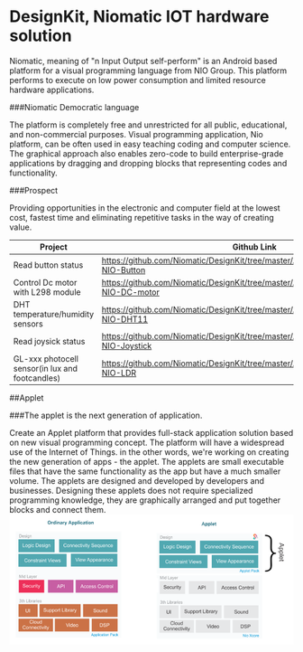 # DesignKit, Niomatic IOT hardware solution
Niomatic, meaning of "n Input Output self-perform" is an Android based platform for a visual programming language from NIO Group. This platform performs to execute on low power consumption and limited resource hardware applications.

###Niomatic Democratic language

The platform is completely free and unrestricted for all public, educational, and non-commercial purposes. Visual programming application, Nio platform, can be often used in easy teaching coding and computer science. The graphical approach also enables zero-code to build enterprise-grade applications by dragging and dropping blocks that representing codes and functionality.

###Prospect

Providing opportunities in the electronic and computer field at the lowest cost, fastest time and eliminating repetitive tasks in the way of creating value.

| Project | Github Link |
| ------ | ------ |
| Read button status | https://github.com/Niomatic/DesignKit/tree/master/Arduino%20Codes/ESP8266-NIO-Button |
| Control Dc motor with L298 module | https://github.com/Niomatic/DesignKit/tree/master/Arduino%20Codes/ESP8266-NIO-DC-motor |
| DHT temperature/humidity sensors | https://github.com/Niomatic/DesignKit/tree/master/Arduino%20Codes/ESP8266-NIO-DHT11 |
| Read joysick status | https://github.com/Niomatic/DesignKit/tree/master/Arduino%20Codes/ESP8266-NIO-Joystick |
| GL-xxx photocell sensor(in lux and footcandles) | https://github.com/Niomatic/DesignKit/tree/master/Arduino%20Codes/ESP8266-NIO-LDR |

##Applet

###The applet is the next generation of application.

Create an Applet platform that provides full-stack application solution based on new visual programming concept. The platform will have a widespread use of the Internet of Things. in the other words, we're working on creating the new generation of apps - the applet.
The applets are small executable files that have the same functionality as the app but have a much smaller volume.
The applets are designed and developed by developers and businesses. Designing these applets does not require specialized programming knowledge, they are graphically arranged and put together blocks and connect them.
![Applet VS Application](https://raw.githubusercontent.com/Niomatic/DesignKit/master/Images/appletvsapplication.png?raw=true)

